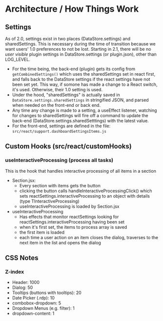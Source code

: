 # Architecture / How Things Work

## Settings

As of 2.0, settings exist in two places (DataStore.settings) and sharedSettings. This is necessary during the time of transition because we want users' 1.0 preferences to not be lost. Starting in 2.1, there will be no *user visible* plugin settings in DataStore.settings (or plugin.json), other than LOG_LEVEL. 
- For the time being, the back-end (plugin) gets its config from `getCombinedSettings()` which uses the sharedSettings set in react first, and falls back to the DataStore settings if the react settings have not been set yet. This way, if somone has made a change to a React switch, it's used. Otherwise, their 1.0 setting is used.
- Under the hood, "sharedSettings" is actually saved in `DataStore.settings.sharedSettings` in stringified JSON, and parsed when needed on the front-end or back end.
- Any time any change is made to a setting, a useEffect listener, watching for changes to sharedSettings will fire off a command to update the back-end (DataStore.settings.sharedSetttings) with the latest value.
- For the front-end, settings are defined in the file: 
    `src/react/support.dashboardSettingsItems.js`


## Custom Hooks (src/react/customHooks)

### useInteractiveProcessing (process all tasks)
This is the hook that handles interactive processing of all items in a section
- Section.jsx: 
    - Every section with items gets the button 
    - clicking the button calls handleInteractiveProcessingClick() which sets reactSettings.interactiveProcessing to an object with details (type TInteractiveProcessing)
    - useInteractiveProcessing is loaded by Section.jsx
- useInteractiveProcessing
    - Has effects that monitor reactSettings looking for reactSettings.interactiveProcessing having been set
    - when it's first set, the items to process array is saved
    - the first item is loaded
    - each time a user action on an item closes the dialog, traverses to the next item in the list and opens the dialog 

## CSS Notes

### Z-index
- Header: 1000
- Dialog: 50
- Tooltips (buttons with tooltips): 20
- Date Picker (.rdp): 10
- combobox-dropdown: 5
- Dropdown Menus (e.g. filter): 1
- dropdown-content: 1
